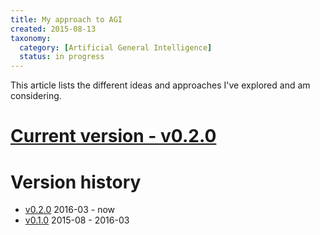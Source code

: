 ```yaml
---
title: My approach to AGI
created: 2015-08-13
taxonomy:
  category: [Artificial General Intelligence]
  status: in progress
---
```


This article lists the different ideas and approaches I've explored and am considering.

# [Current version - v0.2.0](v0.2.0)


# Version history
* [v0.2.0](v0.2.0) 2016-03 - now
* [v0.1.0](v0.1.0) 2015-08 - 2016-03